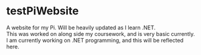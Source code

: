 # testPiWebsite
A website for my Pi. Will be heavily updated as I learn .NET.
<br>
This was worked on along side my coursework, and is very basic currently.<br>
I am currently working on .NET programming, and this will be reflected here.
